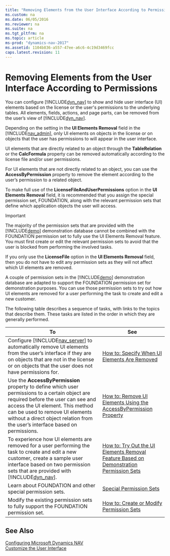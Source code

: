 ```yaml
---
title: "Removing Elements from the User Interface According to Permissions"
ms.custom: na
ms.date: 06/05/2016
ms.reviewer: na
ms.suite: na
ms.tgt_pltfrm: na
ms.topic: article
ms-prod: "dynamics-nav-2017"
ms.assetid: 1104b836-a557-47ee-a6c6-4c19d3469fcc
caps.latest.revision: 11
---
```

# Removing Elements from the User Interface According to Permissions
You can configure [!INCLUDE[dyn_nav](includes/dyn_nav_md.md)] to show and hide user interface \(UI\) elements based on the license or the user's permissions to the underlying tables. All elements, fields, actions, and page parts, can be removed from the user’s view of [!INCLUDE[dyn_nav](includes/dyn_nav_md.md)].  
  
 Depending on the setting in the **UI Elements Removal** field in the [!INCLUDE[nav_admin](includes/nav_admin_md.md)], only UI elements on objects in the license or on objects that the user has permissions to will appear in the user interface.  
  
 UI elements that are directly related to an object through the **TableRelation** or the **CalcFormula** property can be removed automatically according to the license file and/or user permissions.  
  
 For UI elements that are not directly related to an object, you can use the **AccessByPermission** property to remove the element according to the user’s permission to a related object.  
  
 To make full use of the **LicenseFileAndUserPermissions** option in the **UI Elements Removal** field, it is recommended that you assign the special permission set, FOUNDATION, along with the relevant permission sets that define which application objects the user will access.  
  
> [!IMPORTANT]  
>  The majority of the permission sets that are provided with the [!INCLUDE[demo](includes/demo_md.md)] demonstration database cannot be combined with the FOUNDATION permission set to fully use the UI Elements Removal feature. You must first create or edit the relevant permission sets to avoid that the user is blocked from performing the involved tasks.  
>   
>  If you only use the **LicenseFile** option in the **UI Elements Removal** field, then you do not have to edit any permission sets as they will not affect which UI elements are removed.  
  
 A couple of permission sets in the [!INCLUDE[demo](includes/demo_md.md)] demonstration database are adapted to support the FOUNDATION permission set for demonstration purposes. You can use those permission sets to try out how UI elements are removed for a user performing the task to create and edit a new customer.  
  
 The following table describes a sequence of tasks, with links to the topics that describe them. These tasks are listed in the order in which they are generally performed.  
  
|**To**|**See**|  
|------------|-------------|  
|Configure [!INCLUDE[nav_server](includes/nav_server_md.md)] to automatically remove UI elements from the user’s interface if they are on objects that are not in the license or on objects that the user does not have permissions for.|[How to: Specify When UI Elements Are Removed](How-to--Specify-When-UI-Elements-Are-Removed.md)|  
|Use the **AccessByPermission** property to define which user permissions to a certain object are required before the user can see and access the UI element. This method can be used to remove UI elements without a direct object relation from the user’s interface based on permissions.|[How to: Remove UI Elements Using the AccessByPermission Property](How-to--Remove-UI-Elements-Using-the-AccessByPermission-Property.md)|  
|To experience how UI elements are removed for a user performing the task to create and edit a new customer, create a sample user interface based on two permission sets that are provided with [!INCLUDE[dyn_nav](includes/dyn_nav_md.md)].|[How to: Try Out the UI Elements Removal Feature Based on Demonstration Permission Sets](How-to--Try-Out-the-UI-Elements-Removal-Feature-Based-on-Demonstration-Permission-Sets.md)|  
|Learn about FOUNDATION and other special permission sets.|[Special Permission Sets](Special-Permission-Sets.md)|  
|Modify the existing permission sets to fully support the FOUNDATION permission set.|[How to: Create or Modify Permission Sets](How-to--Create-or-Modify-Permission-Sets.md)|  
  
## See Also  
 [Configuring Microsoft Dynamics NAV](Configuring-Microsoft-Dynamics-NAV.md)   
 [Customize the User Interface](Customize-the-User-Interface.md)